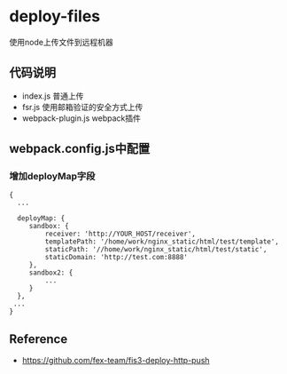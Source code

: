 # deploy-files

使用node上传文件到远程机器

## 代码说明

- index.js 普通上传
- fsr.js 使用邮箱验证的安全方式上传
- webpack-plugin.js webpack插件

## webpack.config.js中配置

### 增加deployMap字段

```
{
  ...
  
  deployMap: {
     sandbox: {
         receiver: 'http://YOUR_HOST/receiver',
         templatePath: '/home/work/nginx_static/html/test/template',
         staticPath: '//home/work/nginx_static/html/test/static',
         staticDomain: 'http://test.com:8888'
     },
     sandbox2: {
         ...
     } 
  },
 ...
}
 ```
 

## Reference

- https://github.com/fex-team/fis3-deploy-http-push
